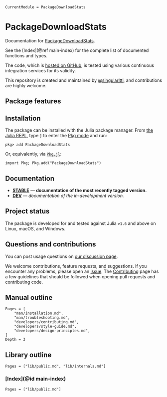 ```@meta
CurrentModule = PackageDownloadStats
```

# PackageDownloadStats

Documentation for [PackageDownloadStats](https://github.com/singularitti/PackageDownloadStats.jl).

See the [Index](@ref main-index) for the complete list of documented functions
and types.

The code, which is [hosted on GitHub](https://github.com/singularitti/PackageDownloadStats.jl), is tested
using various continuous integration services for its validity.

This repository is created and maintained by
[@singularitti](https://github.com/singularitti), and contributions are highly welcome.

## Package features



## Installation

The package can be installed with the Julia package manager.
From [the Julia REPL](https://docs.julialang.org/en/v1/stdlib/REPL/), type `]` to enter
the [Pkg mode](https://docs.julialang.org/en/v1/stdlib/REPL/#Pkg-mode) and run:

```julia-repl
pkg> add PackageDownloadStats
```

Or, equivalently, via [`Pkg.jl`](https://pkgdocs.julialang.org/v1/):

```@repl
import Pkg; Pkg.add("PackageDownloadStats")
```

## Documentation

- [**STABLE**](https://singularitti.github.io/PackageDownloadStats.jl/stable) — **documentation of the most recently tagged version.**
- [**DEV**](https://singularitti.github.io/PackageDownloadStats.jl/dev) — _documentation of the in-development version._

## Project status

The package is developed for and tested against Julia `v1.6` and above on Linux, macOS, and
Windows.

## Questions and contributions

You can post usage questions on
[our discussion page](https://github.com/singularitti/PackageDownloadStats.jl/discussions).

We welcome contributions, feature requests, and suggestions. If you encounter any problems,
please open an [issue](https://github.com/singularitti/PackageDownloadStats.jl/issues).
The [Contributing](@ref) page has
a few guidelines that should be followed when opening pull requests and contributing code.

## Manual outline

```@contents
Pages = [
    "man/installation.md",
    "man/troubleshooting.md",
    "developers/contributing.md",
    "developers/style-guide.md",
    "developers/design-principles.md",
]
Depth = 3
```

## Library outline

```@contents
Pages = ["lib/public.md", "lib/internals.md"]
```

### [Index](@id main-index)

```@index
Pages = ["lib/public.md"]
```
